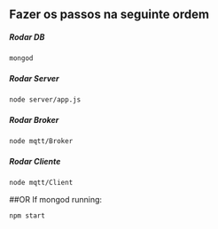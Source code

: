 ## Fazer os passos na seguinte ordem
##### Rodar DB
```bash
mongod
```
##### Rodar Server
```bash
node server/app.js
```
##### Rodar Broker
```bash
node mqtt/Broker
```
##### Rodar Cliente
```bash
node mqtt/Client
```

##OR
If mongod running:
```bash
npm start
```

